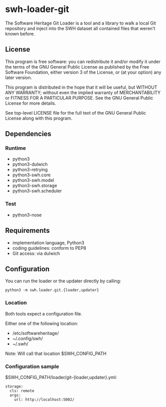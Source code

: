 swh-loader-git
==============

The Software Heritage Git Loader is a tool and a library to walk a local
Git repository and inject into the SWH dataset all contained files that
weren't known before.

License
-------

This program is free software: you can redistribute it and/or modify it
under the terms of the GNU General Public License as published by the
Free Software Foundation, either version 3 of the License, or (at your
option) any later version.

This program is distributed in the hope that it will be useful, but
WITHOUT ANY WARRANTY; without even the implied warranty of
MERCHANTABILITY or FITNESS FOR A PARTICULAR PURPOSE. See the GNU General
Public License for more details.

See top-level LICENSE file for the full text of the GNU General Public
License along with this program.

Dependencies
------------

### Runtime

-   python3
-   python3-dulwich
-   python3-retrying
-   python3-swh.core
-   python3-swh.model
-   python3-swh.storage
-   python3-swh.scheduler

### Test

-   python3-nose

Requirements
------------

-   implementation language, Python3
-   coding guidelines: conform to PEP8
-   Git access: via dulwich

Configuration
-------------

You can run the loader or the updater directly by calling:
```
python3 -m swh.loader.git.{loader,updater}
```

### Location

Both tools expect a configuration file.

Either one of the following location:
- /etc/softwareheritage/
- ~/.config/swh/
- ~/.swh/

Note: Will call that location $SWH_CONFIG_PATH

### Configuration sample

$SWH_CONFIG_PATH/loader/git-{loader,updater}.yml:
```
storage:
  cls: remote
  args:
    url: http://localhost:5002/
```
